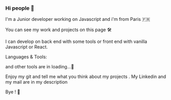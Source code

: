 ### Hi people 👋

I'm a Junior developer working on Javascript and i'm from Paris :fr: 

You can see my work and projects on this page :hammer_and_wrench:

I can develop on back end  with some tools or front end with vanilla Javascript or React.

Languages & Tools:

<i class="devicon-vscode-plain colored"></i><i class="devicon-html5-plain-wordmark colored"></i><i class="devicon-css3-plain-wordmark colored"></i><i class="devicon-javascript-plain colored"></i><i class="devicon-nodejs-plain-wordmark colored"></i><i class="devicon-react-original-wordmark colored"></i><i class="devicon-postgresql-plain-wordmark colored"></i><i class="devicon-sequelize-plain-wordmark colored"></i><i class="devicon-github-original colored"></i>

and other tools are in loading...:construction:

Enjoy my git and tell me what you think about my projects . My Linkedin and my mail are in my description 

Bye ! :wave:

<!--
**Badara-Seydi/Badara-Seydi** is a ✨ _special_ ✨ repository because its `README.md` (this file) appears on your GitHub profile.

Here are some ideas to get you started:

- 🔭 I’m currently working on ...
- 🌱 I’m currently learning ...
- 👯 I’m looking to collaborate on ...
- 🤔 I’m looking for help with ...
- 💬 Ask me about ...
- 📫 How to reach me: ...
- 😄 Pronouns: ...
- ⚡ Fun fact: ...
-->
